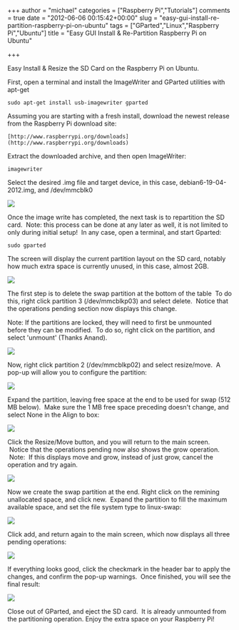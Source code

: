 +++
author = "michael"
categories = ["Raspberry Pi","Tutorials"]
comments = true
date = "2012-06-06 00:15:42+00:00"
slug = "easy-gui-install-re-partition-raspberry-pi-on-ubuntu"
tags = ["GParted","Linux","Raspberry Pi","Ubuntu"]
title = "Easy GUI Install & Re-Partition Raspberry Pi on Ubuntu"

+++

Easy Install & Resize the SD Card on the Raspberry Pi on Ubuntu.

First, open a terminal and install the ImageWriter and GParted utilities with apt-get

```
sudo apt-get install usb-imagewriter gparted
```

Assuming you are starting with a fresh install, download the newest release from the Raspberry Pi download site:

```
[http://www.raspberrypi.org/downloads](http://www.raspberrypi.org/downloads)
```

Extract the downloaded archive, and then open ImageWriter:

```
imagewriter
```

Select the desired .img file and target device, in this case, debian6-19-04-2012.img, and /dev/mmcblk0

![](/img/imagewriter.png)

Once the image write has completed, the next task is to repartition the SD card.  Note: this process can be done at any later as well, it is not limited to only during initial setup!  In any case, open a terminal, and start Gparted:

```
sudo gparted
```

The screen will display the current partition layout on the SD card, notably how much extra space is currently unused, in this case, almost 2GB.

![](/img/gparted-default.png)

The first step is to delete the swap partition at the bottom of the table  To do this, right click partition 3 (/dev/mmcblkp03) and select delete.  Notice that the operations pending section now displays this change.

Note: If the partitions are locked, they will need to first be unmounted before they can be modified.  To do so, right click on the partition, and select 'unmount' (Thanks Anand).

![](/img/gparted-delete-partition3.png)

Now, right click partition 2 (/dev/mmcblkp02) and select resize/move.  A pop-up will allow you to configure the partition:

![](/img/gparted-resize-pre.png)

Expand the partition, leaving free space at the end to be used for swap (512 MB below).  Make sure the 1 MB free space preceding doesn't change, and select None in the Align to box:

![](/img/gparted-resize-post.png)

Click the Resize/Move button, and you will return to the main screen.  Notice that the operations pending now also shows the grow operation.  Note:  If this displays move and grow, instead of just grow, cancel the operation and try again.

![](/img/gparted-resize-done.png)

Now we create the swap partition at the end. Right click on the remining unallocated space, and click new.  Expand the partition to fill the maximum available space, and set the file system type to linux-swap:

![](/img/gparted-new-swap.png)

Click add, and return again to the main screen, which now displays all three pending operations:

![](/img/gparted-everything-ready.png)

If everything looks good, click the checkmark in the header bar to apply the changes, and confirm the pop-up warnings.  Once finished, you will see the final result:

![](/img/gparted-everything-complete.png)

Close out of GParted, and eject the SD card.  It is already unmounted from the partitioning operation. Enjoy the extra space on your Raspberry Pi!

